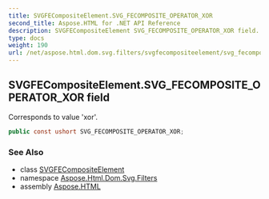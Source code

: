 ```yaml
---
title: SVGFECompositeElement.SVG_FECOMPOSITE_OPERATOR_XOR
second_title: Aspose.HTML for .NET API Reference
description: SVGFECompositeElement SVG_FECOMPOSITE_OPERATOR_XOR field. Corresponds to value xor
type: docs
weight: 190
url: /net/aspose.html.dom.svg.filters/svgfecompositeelement/svg_fecomposite_operator_xor/
---
```

## SVGFECompositeElement.SVG_FECOMPOSITE_OPERATOR_XOR field

Corresponds to value 'xor'.

```csharp
public const ushort SVG_FECOMPOSITE_OPERATOR_XOR;
```

### See Also

* class [SVGFECompositeElement](../)
* namespace [Aspose.Html.Dom.Svg.Filters](../../../aspose.html.dom.svg.filters/)
* assembly [Aspose.HTML](../../../)
